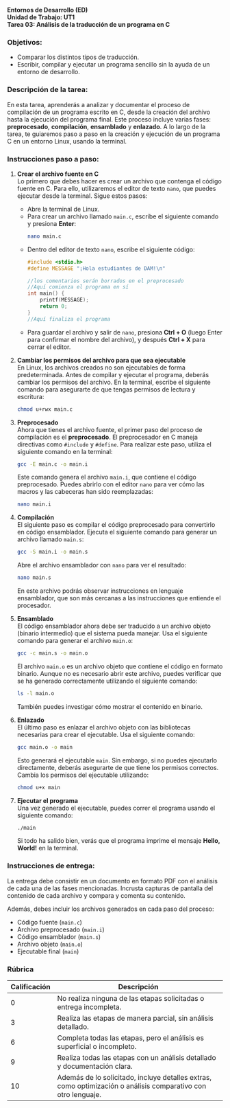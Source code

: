 

**Entornos de Desarrollo (ED)**  
**Unidad de Trabajo: UT1**  
**Tarea 03: Análisis de la traducción de un programa en C**

### Objetivos:
- Comparar los distintos tipos de traducción.
- Escribir, compilar y ejecutar un programa sencillo sin la ayuda de un entorno de desarrollo.


### Descripción de la tarea:
En esta tarea, aprenderás a analizar y documentar el proceso de compilación de un programa escrito en C, desde la creación del archivo hasta la ejecución del programa final. Este proceso incluye varias fases: **preprocesado**, **compilación**, **ensamblado** y **enlazado**. A lo largo de la tarea, te guiaremos paso a paso en la creación y ejecución de un programa C en un entorno Linux, usando la terminal. 

### Instrucciones paso a paso:

1. **Crear el archivo fuente en C**  
   Lo primero que debes hacer es crear un archivo que contenga el código fuente en C. Para ello, utilizaremos el editor de texto `nano`, que puedes ejecutar desde la terminal. Sigue estos pasos:

   - Abre la terminal de Linux.
   - Para crear un archivo llamado `main.c`, escribe el siguiente comando y presiona **Enter**:
     ```bash
     nano main.c
     ```
   - Dentro del editor de texto `nano`, escribe el siguiente código:
     ```c
     #include <stdio.h>
     #define MESSAGE "¡Hola estudiantes de DAM!\n"

     //los comentarios serán borrados en el preprocesado
     //Aquí comienza el programa en sí
     int main() {
         printf(MESSAGE);
         return 0;
     }
     //Aquí finaliza el programa
     ```
   - Para guardar el archivo y salir de `nano`, presiona **Ctrl + O** (luego Enter para confirmar el nombre del archivo), y después **Ctrl + X** para cerrar el editor.

2. **Cambiar los permisos del archivo para que sea ejecutable**  
   En Linux, los archivos creados no son ejecutables de forma predeterminada. Antes de compilar y ejecutar el programa, deberás cambiar los permisos del archivo. En la terminal, escribe el siguiente comando para asegurarte de que tengas permisos de lectura y escritura:

   ```bash
   chmod u+rwx main.c
   ```

3. **Preprocesado**  
   Ahora que tienes el archivo fuente, el primer paso del proceso de compilación es el **preprocesado**. El preprocesador en C maneja directivas como `#include` y `#define`. Para realizar este paso, utiliza el siguiente comando en la terminal:

   ```bash
   gcc -E main.c -o main.i
   ```

   Este comando genera el archivo `main.i`, que contiene el código preprocesado. Puedes abrirlo con el editor `nano` para ver cómo las macros y las cabeceras han sido reemplazadas:

   ```bash
   nano main.i
   ```

4. **Compilación**  
   El siguiente paso es compilar el código preprocesado para convertirlo en código ensamblador. Ejecuta el siguiente comando para generar un archivo llamado `main.s`:

   ```bash
   gcc -S main.i -o main.s
   ```

   Abre el archivo ensamblador con `nano` para ver el resultado:

   ```bash
   nano main.s
   ```

   En este archivo podrás observar instrucciones en lenguaje ensamblador, que son más cercanas a las instrucciones que entiende el procesador.

5. **Ensamblado**  
   El código ensamblador ahora debe ser traducido a un archivo objeto (binario intermedio) que el sistema pueda manejar. Usa el siguiente comando para generar el archivo `main.o`:

   ```bash
   gcc -c main.s -o main.o
   ```

   El archivo `main.o` es un archivo objeto que contiene el código en formato binario. Aunque no es necesario abrir este archivo, puedes verificar que se ha generado correctamente utilizando el siguiente comando:

   ```bash
   ls -l main.o
   ```

   También  puedes investigar cómo mostrar el contenido en binario.

6. **Enlazado**  
   El último paso es enlazar el archivo objeto con las bibliotecas necesarias para crear el ejecutable. Usa el siguiente comando:

   ```bash
   gcc main.o -o main
   ```

   Esto generará el ejecutable `main`. Sin embargo, si no puedes ejecutarlo directamente, deberás asegurarte de que tiene los permisos correctos. Cambia los permisos del ejecutable utilizando:

   ```bash
   chmod u+x main
   ```

7. **Ejecutar el programa**  
   Una vez generado el ejecutable, puedes correr el programa usando el siguiente comando:

   ```bash
   ./main
   ```

   Si todo ha salido bien, verás que el programa imprime el mensaje **Hello, World!** en la terminal.


### Instrucciones de entrega:
La entrega debe consistir en un documento en formato PDF con el análisis de cada una de las fases mencionadas. Incrusta capturas de pantalla del contenido de cada archivo y compara y comenta su contenido.

Además, debes incluir los archivos generados en cada paso del proceso:
- Código fuente (`main.c`)
- Archivo preprocesado (`main.i`)
- Código ensamblador (`main.s`)
- Archivo objeto (`main.o`)
- Ejecutable final (`main`)

### Rúbrica

| Calificación | Descripción                                                                 |
|--------------|-----------------------------------------------------------------------------|
| 0            | No realiza ninguna de las etapas solicitadas o entrega incompleta.          |
| 3            | Realiza las etapas de manera parcial, sin análisis detallado.               |
| 6            | Completa todas las etapas, pero el análisis es superficial o incompleto.    |
| 9            | Realiza todas las etapas con un análisis detallado y documentación clara.   |
| 10           | Además de lo solicitado, incluye detalles extras, como optimización o análisis comparativo con otro lenguaje. |

